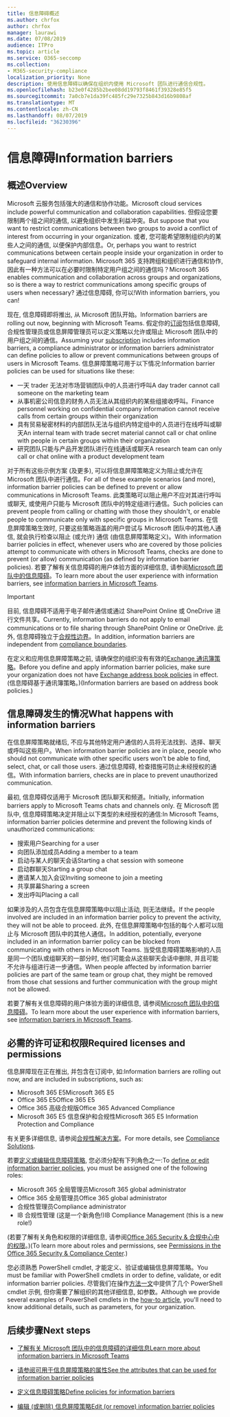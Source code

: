 ```yaml
---
title: 信息障碍概述
ms.author: chrfox
author: chrfox
manager: laurawi
ms.date: 07/08/2019
audience: ITPro
ms.topic: article
ms.service: O365-seccomp
ms.collection:
- M365-security-compliance
localization_priority: None
description: 使用信息障碍以确保在组织内使用 Microsoft 团队进行通信合规性。
ms.openlocfilehash: b23e0f4285b2bee08dd19793f8461f39328e85f5
ms.sourcegitcommit: 7a0cb7e1da39fc485fc29e7325b843d16b9808af
ms.translationtype: MT
ms.contentlocale: zh-CN
ms.lasthandoff: 08/07/2019
ms.locfileid: "36230396"
---
```

# <a name="information-barriers"></a><span data-ttu-id="fdb0c-103">信息障碍</span><span class="sxs-lookup"><span data-stu-id="fdb0c-103">Information barriers</span></span>

## <a name="overview"></a><span data-ttu-id="fdb0c-104">概述</span><span class="sxs-lookup"><span data-stu-id="fdb0c-104">Overview</span></span>

<span data-ttu-id="fdb0c-105">Microsoft 云服务包括强大的通信和协作功能。</span><span class="sxs-lookup"><span data-stu-id="fdb0c-105">Microsoft cloud services include powerful communication and collaboration capabilities.</span></span> <span data-ttu-id="fdb0c-106">但假设您要限制两个组之间的通信, 以避免组织中发生利益冲突。</span><span class="sxs-lookup"><span data-stu-id="fdb0c-106">But suppose that you want to restrict communications between two groups to avoid a conflict of interest from occurring in your organization.</span></span> <span data-ttu-id="fdb0c-107">或者, 您可能希望限制组织内的某些人之间的通信, 以便保护内部信息。</span><span class="sxs-lookup"><span data-stu-id="fdb0c-107">Or, perhaps you want to restrict communications between certain people inside your organization in order to safeguard internal information.</span></span> <span data-ttu-id="fdb0c-108">Microsoft 365 支持跨组和组织进行通信和协作, 因此有一种方法可以在必要时限制特定用户组之间的通信吗？</span><span class="sxs-lookup"><span data-stu-id="fdb0c-108">Microsoft 365 enables communication and collaboration across groups and organizations, so is there a way to restrict communications among specific groups of users when necessary?</span></span> <span data-ttu-id="fdb0c-109">通过信息障碍, 你可以!</span><span class="sxs-lookup"><span data-stu-id="fdb0c-109">With information barriers, you can!</span></span> 

<span data-ttu-id="fdb0c-110">现在, 信息障碍即将推出, 从 Microsoft 团队开始。</span><span class="sxs-lookup"><span data-stu-id="fdb0c-110">Information barriers are rolling out now, beginning with Microsoft Teams.</span></span> <span data-ttu-id="fdb0c-111">假定你的[订阅](#required-licenses-and-permissions)包括信息障碍, 合规性管理员或信息屏障管理员可以定义策略以允许或阻止 Microsoft 团队中的用户组之间的通信。</span><span class="sxs-lookup"><span data-stu-id="fdb0c-111">Assuming your [subscription](#required-licenses-and-permissions) includes information barriers, a compliance administrator or information barriers administrator can define policies to allow or prevent communications between groups of users in Microsoft Teams.</span></span> <span data-ttu-id="fdb0c-112">信息屏障策略可用于以下情况:</span><span class="sxs-lookup"><span data-stu-id="fdb0c-112">Information barrier policies can be used for situations like these:</span></span>

- <span data-ttu-id="fdb0c-113">一天 trader 无法对市场营销团队中的人员进行呼叫</span><span class="sxs-lookup"><span data-stu-id="fdb0c-113">A day trader cannot call someone on the marketing team</span></span>
- <span data-ttu-id="fdb0c-114">从事机密公司信息的财务人员无法从其组织内的某些组接收呼叫。</span><span class="sxs-lookup"><span data-stu-id="fdb0c-114">Finance personnel working on confidential company information cannot receive calls from certain groups within their organization</span></span>
- <span data-ttu-id="fdb0c-115">具有贸易秘密材料的内部团队无法与组织内特定组中的人员进行在线呼叫或聊天</span><span class="sxs-lookup"><span data-stu-id="fdb0c-115">An internal team with trade secret material cannot call or chat online with people in certain groups within their organization</span></span>
- <span data-ttu-id="fdb0c-116">研究团队只能与产品开发团队进行在线通话或聊天</span><span class="sxs-lookup"><span data-stu-id="fdb0c-116">A research team can only call or chat online with a product development team</span></span>

<span data-ttu-id="fdb0c-117">对于所有这些示例方案 (及更多), 可以将信息屏障策略定义为阻止或允许在 Microsoft 团队中进行通信。</span><span class="sxs-lookup"><span data-stu-id="fdb0c-117">For all of these example scenarios (and more), information barrier policies can be defined to prevent or allow communications in Microsoft Teams.</span></span> <span data-ttu-id="fdb0c-118">此类策略可以阻止用户不应对其进行呼叫或聊天, 或使用户只能与 Microsoft 团队中的特定组进行通信。</span><span class="sxs-lookup"><span data-stu-id="fdb0c-118">Such policies can prevent people from calling or chatting with those they shouldn't, or enable people to communicate only with specific groups in Microsoft Teams.</span></span> <span data-ttu-id="fdb0c-119">在信息屏障策略生效时, 只要这些策略涵盖的用户尝试与 Microsoft 团队中的其他人通信, 就会执行检查以阻止 (或允许) 通信 (由信息屏障策略定义)。</span><span class="sxs-lookup"><span data-stu-id="fdb0c-119">With information barrier policies in effect, whenever users who are covered by those policies attempt to communicate with others in Microsoft Teams, checks are done to prevent (or allow) communication (as defined by information barrier policies).</span></span> <span data-ttu-id="fdb0c-120">若要了解有关信息障碍的用户体验方面的详细信息, 请参阅[Microsoft 团队中的信息障碍](https://docs.microsoft.com/MicrosoftTeams/information-barriers-in-teams)。</span><span class="sxs-lookup"><span data-stu-id="fdb0c-120">To learn more about the user experience with information barriers, see [information barriers in Microsoft Teams](https://docs.microsoft.com/MicrosoftTeams/information-barriers-in-teams).</span></span>

> [!IMPORTANT]
> <span data-ttu-id="fdb0c-121">目前, 信息障碍不适用于电子邮件通信或通过 SharePoint Online 或 OneDrive 进行文件共享。</span><span class="sxs-lookup"><span data-stu-id="fdb0c-121">Currently, information barriers do not apply to email communications or to file sharing through SharePoint Online or OneDrive.</span></span> <span data-ttu-id="fdb0c-122">此外, 信息障碍独立于[合规性边界](set-up-compliance-boundaries.md)。</span><span class="sxs-lookup"><span data-stu-id="fdb0c-122">In addition, information barriers are independent from [compliance boundaries](set-up-compliance-boundaries.md).</span></span><p><span data-ttu-id="fdb0c-123">在定义和应用信息屏障策略之前, 请确保您的组织没有有效的[Exchange 通讯簿策略](https://docs.microsoft.com/en-us/exchange/address-books/address-book-policies/address-book-policies)。</span><span class="sxs-lookup"><span data-stu-id="fdb0c-123">Before you define and apply information barrier policies, make sure your organization does not have [Exchange address book policies](https://docs.microsoft.com/en-us/exchange/address-books/address-book-policies/address-book-policies) in effect.</span></span> <span data-ttu-id="fdb0c-124">(信息障碍基于通讯簿策略。)</span><span class="sxs-lookup"><span data-stu-id="fdb0c-124">(Information barriers are based on address book policies.)</span></span> 

## <a name="what-happens-with-information-barriers"></a><span data-ttu-id="fdb0c-125">信息障碍发生的情况</span><span class="sxs-lookup"><span data-stu-id="fdb0c-125">What happens with information barriers</span></span>

<span data-ttu-id="fdb0c-126">在信息屏障策略就绪后, 不应与其他特定用户通信的人员将无法找到、选择、聊天或呼叫这些用户。</span><span class="sxs-lookup"><span data-stu-id="fdb0c-126">When information barrier policies are in place, people who should not communicate with other specific users won't be able to find, select, chat, or call those users.</span></span> <span data-ttu-id="fdb0c-127">通过信息障碍, 检查措施可防止未经授权的通信。</span><span class="sxs-lookup"><span data-stu-id="fdb0c-127">With information barriers, checks are in place to prevent unauthorized communication.</span></span>

<span data-ttu-id="fdb0c-128">最初, 信息障碍仅适用于 Microsoft 团队聊天和频道。</span><span class="sxs-lookup"><span data-stu-id="fdb0c-128">Initially, information barriers apply to Microsoft Teams chats and channels only.</span></span> <span data-ttu-id="fdb0c-129">在 Microsoft 团队中, 信息障碍策略决定并阻止以下类型的未经授权的通信:</span><span class="sxs-lookup"><span data-stu-id="fdb0c-129">In Microsoft Teams, information barrier policies determine and prevent the following kinds of unauthorized communications:</span></span>
- <span data-ttu-id="fdb0c-130">搜索用户</span><span class="sxs-lookup"><span data-stu-id="fdb0c-130">Searching for a user</span></span>
- <span data-ttu-id="fdb0c-131">向团队添加成员</span><span class="sxs-lookup"><span data-stu-id="fdb0c-131">Adding a member to a team</span></span>
- <span data-ttu-id="fdb0c-132">启动与某人的聊天会话</span><span class="sxs-lookup"><span data-stu-id="fdb0c-132">Starting a chat session with someone</span></span>
- <span data-ttu-id="fdb0c-133">启动群聊天</span><span class="sxs-lookup"><span data-stu-id="fdb0c-133">Starting a group chat</span></span>
- <span data-ttu-id="fdb0c-134">邀请某人加入会议</span><span class="sxs-lookup"><span data-stu-id="fdb0c-134">Inviting someone to join a meeting</span></span>
- <span data-ttu-id="fdb0c-135">共享屏幕</span><span class="sxs-lookup"><span data-stu-id="fdb0c-135">Sharing a screen</span></span>
- <span data-ttu-id="fdb0c-136">发出呼叫</span><span class="sxs-lookup"><span data-stu-id="fdb0c-136">Placing a call</span></span> 

<span data-ttu-id="fdb0c-137">如果涉及的人员包含在信息屏障策略中以阻止活动, 则无法继续。</span><span class="sxs-lookup"><span data-stu-id="fdb0c-137">If the people involved are included in an information barrier policy to prevent the activity, they will not be able to proceed.</span></span> <span data-ttu-id="fdb0c-138">此外, 在信息屏障策略中包括的每个人都可以阻止与 Microsoft 团队中的其他人通信。</span><span class="sxs-lookup"><span data-stu-id="fdb0c-138">In addition, potentially, everyone included in an information barrier policy can be blocked from communicating with others in Microsoft Teams.</span></span> <span data-ttu-id="fdb0c-139">当受信息障碍策略影响的人员是同一个团队或组聊天的一部分时, 他们可能会从这些聊天会话中删除, 并且可能不允许与组进行进一步通信。</span><span class="sxs-lookup"><span data-stu-id="fdb0c-139">When people affected by information barrier policies are part of the same team or group chat, they might be removed from those chat sessions and further communication with the group might not be allowed.</span></span>

<span data-ttu-id="fdb0c-140">若要了解有关信息障碍的用户体验方面的详细信息, 请参阅[Microsoft 团队中的信息障碍](https://docs.microsoft.com/MicrosoftTeams/information-barriers-in-teams)。</span><span class="sxs-lookup"><span data-stu-id="fdb0c-140">To learn more about the user experience with information barriers, see [information barriers in Microsoft Teams](https://docs.microsoft.com/MicrosoftTeams/information-barriers-in-teams).</span></span>

## <a name="required-licenses-and-permissions"></a><span data-ttu-id="fdb0c-141">必需的许可证和权限</span><span class="sxs-lookup"><span data-stu-id="fdb0c-141">Required licenses and permissions</span></span>

<span data-ttu-id="fdb0c-142">信息屏障现在正在推出, 并包含在订阅中, 如:</span><span class="sxs-lookup"><span data-stu-id="fdb0c-142">Information barriers are rolling out now, and are included in subscriptions, such as:</span></span>

- <span data-ttu-id="fdb0c-143">Microsoft 365 E5</span><span class="sxs-lookup"><span data-stu-id="fdb0c-143">Microsoft 365 E5</span></span>
- <span data-ttu-id="fdb0c-144">Office 365 E5</span><span class="sxs-lookup"><span data-stu-id="fdb0c-144">Office 365 E5</span></span>
- <span data-ttu-id="fdb0c-145">Office 365 高级合规版</span><span class="sxs-lookup"><span data-stu-id="fdb0c-145">Office 365 Advanced Compliance</span></span>
- <span data-ttu-id="fdb0c-146">Microsoft 365 E5 信息保护和合规性</span><span class="sxs-lookup"><span data-stu-id="fdb0c-146">Microsoft 365 E5 Information Protection and Compliance</span></span>

<span data-ttu-id="fdb0c-147">有关更多详细信息, 请参阅[合规性解决方案](https://products.office.com/business/security-and-compliance/compliance-solutions)。</span><span class="sxs-lookup"><span data-stu-id="fdb0c-147">For more details, see [Compliance Solutions](https://products.office.com/business/security-and-compliance/compliance-solutions).</span></span>

<span data-ttu-id="fdb0c-148">若要[定义或编辑信息障碍策略](information-barriers-policies.md), 您必须分配有下列角色之一:</span><span class="sxs-lookup"><span data-stu-id="fdb0c-148">To [define or edit information barrier policies](information-barriers-policies.md), you must be assigned one of the following roles:</span></span>

- <span data-ttu-id="fdb0c-149">Microsoft 365 全局管理员</span><span class="sxs-lookup"><span data-stu-id="fdb0c-149">Microsoft 365 global administrator</span></span>
- <span data-ttu-id="fdb0c-150">Office 365 全局管理员</span><span class="sxs-lookup"><span data-stu-id="fdb0c-150">Office 365 global administrator</span></span>
- <span data-ttu-id="fdb0c-151">合规性管理员</span><span class="sxs-lookup"><span data-stu-id="fdb0c-151">Compliance administrator</span></span>
- <span data-ttu-id="fdb0c-152">IB 合规性管理 (这是一个新角色!)</span><span class="sxs-lookup"><span data-stu-id="fdb0c-152">IB Compliance Management (this is a new role!)</span></span>

<span data-ttu-id="fdb0c-153">(若要了解有关角色和权限的详细信息, 请参阅[Office 365 Security & 合规中心中的权限](permissions-in-the-security-and-compliance-center.md)。)</span><span class="sxs-lookup"><span data-stu-id="fdb0c-153">(To learn more about roles and permissions, see [Permissions in the Office 365 Security & Compliance Center](permissions-in-the-security-and-compliance-center.md).)</span></span>

<span data-ttu-id="fdb0c-154">您必须熟悉 PowerShell cmdlet, 才能定义、验证或编辑信息屏障策略。</span><span class="sxs-lookup"><span data-stu-id="fdb0c-154">You must be familiar with PowerShell cmdlets in order to define, validate, or edit information barrier policies.</span></span> <span data-ttu-id="fdb0c-155">尽管我们在操作[方法一文](information-barriers-policies.md)中提供了几个 PowerShell cmdlet 示例, 但你需要了解组织的其他详细信息, 如参数。</span><span class="sxs-lookup"><span data-stu-id="fdb0c-155">Although we provide several examples of PowerShell cmdlets in the [how-to article](information-barriers-policies.md), you'll need to know additional details, such as parameters, for your organization.</span></span>

## <a name="next-steps"></a><span data-ttu-id="fdb0c-156">后续步骤</span><span class="sxs-lookup"><span data-stu-id="fdb0c-156">Next steps</span></span>

- [<span data-ttu-id="fdb0c-157">了解有关 Microsoft 团队中的信息障碍的详细信息</span><span class="sxs-lookup"><span data-stu-id="fdb0c-157">Learn more about information barriers in Microsoft Teams</span></span>](https://docs.microsoft.com/MicrosoftTeams/information-barriers-in-teams)

- [<span data-ttu-id="fdb0c-158">请参阅可用于信息屏障策略的属性</span><span class="sxs-lookup"><span data-stu-id="fdb0c-158">See the attributes that can be used for information barrier policies</span></span>](information-barriers-attributes.md)

- [<span data-ttu-id="fdb0c-159">定义信息障碍策略</span><span class="sxs-lookup"><span data-stu-id="fdb0c-159">Define policies for information barriers</span></span>](information-barriers-policies.md)

- [<span data-ttu-id="fdb0c-160">编辑 (或删除) 信息屏障策略</span><span class="sxs-lookup"><span data-stu-id="fdb0c-160">Edit (or remove) information barrier policies</span></span>](information-barriers-edit-segments-policies.md.md) 

